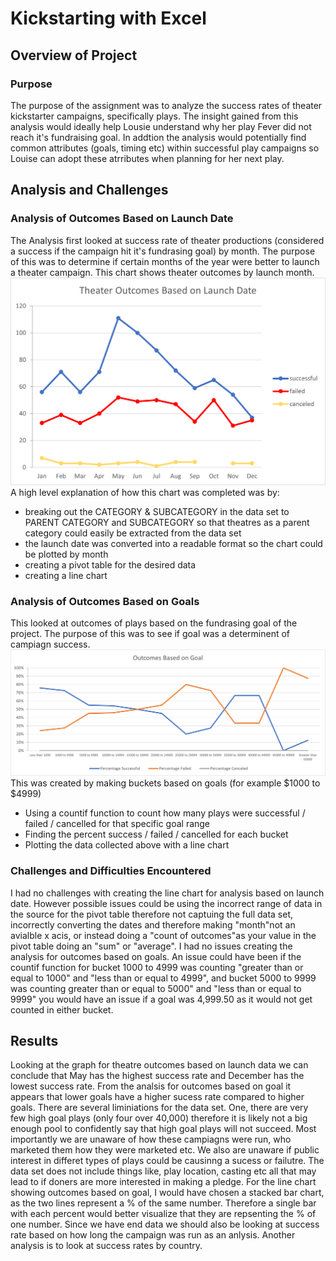 # Kickstarting with Excel

## Overview of Project

### Purpose
The purpose of the assignment was to analyze the success rates of theater kickstarter campaigns, specifically plays. The insight gained from this analysis would ideally help Lousie understand why her play Fever did not reach it's fundraising goal. In addtion the analysis would potentially find common attributes (goals, timing etc) within successful play campaigns so Louise can adopt these atrributes when planning for her next play.
## Analysis and Challenges
### Analysis of Outcomes Based on Launch Date
The Analysis first looked at success rate of theater productions (considered a success if the campaign hit it's fundrasing goal)  by month. The purpose of this was to determine if certain months of the year were better to launch a theater campaign. This chart shows theater outcomes by launch month. ![Theater_Outcomes_vs_Launch](https://github.com/tori-taylor/kickstarter-analysis/blob/main/Resources/Theater_Outcomes_vs_Launch.png)
A high level explanation of how this chart was completed was by: 
- breaking out the CATEGORY & SUBCATEGORY in the data set to PARENT CATEGORY and SUBCATEGORY so that theatres as a parent category could easily be extracted from the data set
- the launch date was converted into a readable format so the chart could be plotted by month
- creating a pivot table for the desired data
- creating a line chart
### Analysis of Outcomes Based on Goals
This looked at outcomes of plays based on the fundrasing goal of the project. The purpose of this was to see if goal was a determinent of campiagn success. 
![Outcomes_vs_Goals](https://github.com/tori-taylor/kickstarter-analysis/blob/main/Resources/Outcomes_vs_Goals.png)
This was created by making buckets based on goals (for example $1000 to $4999)
- Using a countif function to count how many plays were successful / failed / cancelled for that specific goal range
- Finding the percent success / failed / cancelled for each bucket
- Plotting the data collected above with a line chart
### Challenges and Difficulties Encountered
I had no challenges with creating the line chart for analysis based on launch date. However possible issues could be using the incorrect range of data in the source for the pivot table therefore not captuing the full data set, incorrectly converting the dates and therefore making "month"not an avialble x acis, or instead doing a "count of outcomes"as your value in the pivot table doing an "sum" or "average".
I had no issues creating the analysis for outcomes based on goals. An issue could have been if the countif function for bucket 1000 to 4999 was counting "greater than or equal to 1000" and "less than or equal to 4999", and bucket 5000 to 9999 was counting greater than or equal to 5000" and "less than or equal to 9999" you would have an issue if a goal was 4,999.50 as it would not get counted in either bucket.
## Results
Looking at the graph for theatre outcomes based on launch data we can conclude that May has the highest success rate and December has the lowest success rate. From the analsis for outcomes based on goal it appears that lower goals have a higher sucess rate compared to higher goals. There are several liminiations for the data set. One, there are very few high goal plays (only four over 40,000) therefore it is likely not a big enough pool to confidently say that high goal plays will not succeed. Most importantly we are unaware of how these campiagns were run, who marketed them how they were marketed etc. We also are unaware if public interest in differet types of plays could be causinng a sucess or failutre. The data set does not include things like, play location, casting etc all that may lead to if doners are more interested in making a pledge. For the line chart showing outcomes based on goal, I would have chosen a stacked bar chart, as the two lines represent a % of the same number. Therefore a single bar with each percent would better visualize that they are repsenting the % of one number. Since we have end data we should also be looking at success rate based on how long the campaign was run as an anlysis. Another analysis is to look at success rates by country.
